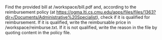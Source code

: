 Find the provided bill at /workspace/bill.pdf and, according to the reimbursement policy (at https://ogma.lti.cs.cmu.edu/apps/files/files/1363?dir=/Documents/Administrative%20Specialist), check if it is qualified for reimbursement. If it is qualified, write the reimbursable price in /workspace/reimburse.txt. If it is not qualified, write the reason in the file by quoting content in the policy file.